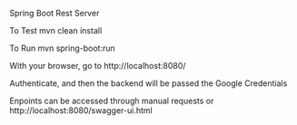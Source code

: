 Spring Boot Rest Server

To Test
mvn clean install

To Run
mvn spring-boot:run

With your browser, go to
http://localhost:8080/

Authenticate, and then the backend will be passed the Google Credentials

Enpoints can be accessed through manual requests or http://localhost:8080/swagger-ui.html
